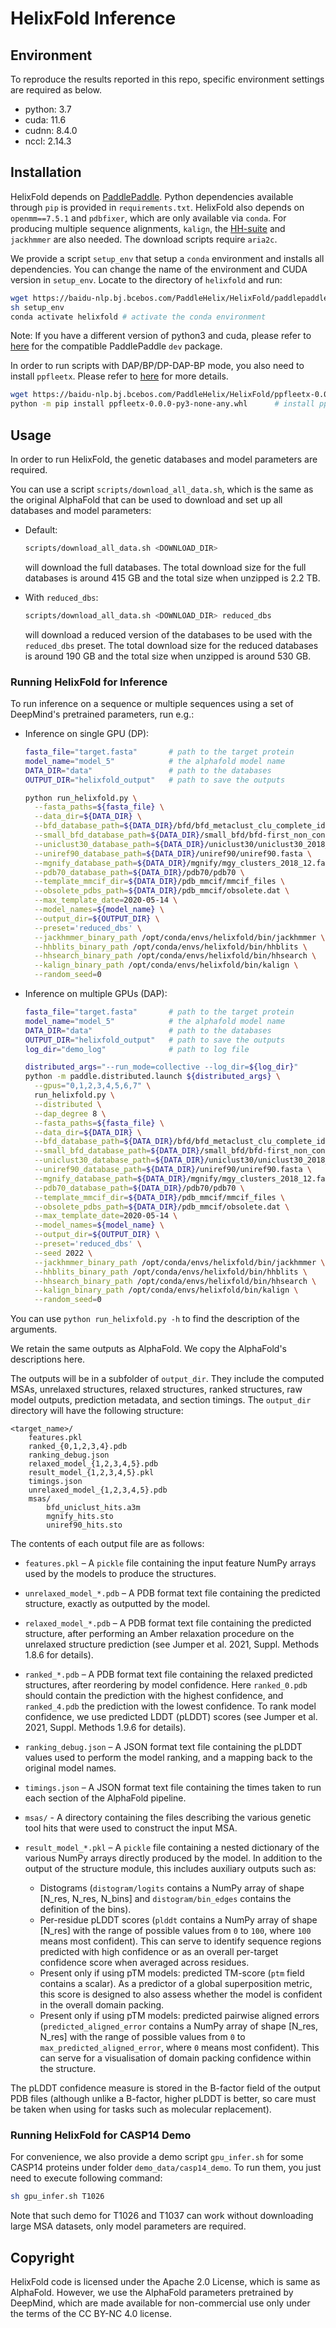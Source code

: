# HelixFold Inference

## Environment

To reproduce the results reported in this repo, specific environment settings are required as below. 

- python: 3.7
- cuda: 11.6
- cudnn: 8.4.0
- nccl: 2.14.3

## Installation

HelixFold depends on [PaddlePaddle](https://github.com/paddlepaddle/paddle).
Python dependencies available through `pip` is provided in `requirements.txt`. HelixFold also depends on `openmm==7.5.1` and `pdbfixer`, which are only available via `conda`. For producing multiple sequence alignments, `kalign`, the [HH-suite](https://github.com/soedinglab/hh-suite) and `jackhmmer` are also needed. The download scripts require `aria2c`.

We provide a script `setup_env` that setup a `conda` environment and installs all dependencies. You can change the name of the environment and CUDA version in `setup_env`. Locate to the directory of `helixfold` and run:
```bash
wget https://baidu-nlp.bj.bcebos.com/PaddleHelix/HelixFold/paddlepaddle_gpu-0.0.0.post116-cp37-cp37m-linux_x86_64.whl
sh setup_env
conda activate helixfold # activate the conda environment
```
Note: If you have a different version of python3 and cuda, please refer to [here](https://www.paddlepaddle.org.cn/whl/linux/gpu/develop.html) for the compatible PaddlePaddle `dev` package.

In order to run scripts with DAP/BP/DP-DAP-BP mode, you also need to install `ppfleetx`. Please refer to [here](https://github.com/PaddlePaddle/PaddleFleetX/tree/release/2.4/projects/protein_folding) for more details.
```bash
wget https://baidu-nlp.bj.bcebos.com/PaddleHelix/HelixFold/ppfleetx-0.0.0-py3-none-any.whl
python -m pip install ppfleetx-0.0.0-py3-none-any.whl      # install ppfleetx
```

## Usage

In order to run HelixFold, the genetic databases and model parameters are required.

You can use a script `scripts/download_all_data.sh`, which is the same as the original AlphaFold that can be used to download and set up all databases and model parameters:

*   Default:

    ```bash
    scripts/download_all_data.sh <DOWNLOAD_DIR>
    ```

    will download the full databases. The total download size for the full databases is around 415 GB and the total size when unzipped is 2.2 TB.  

*   With `reduced_dbs`:

    ```bash
    scripts/download_all_data.sh <DOWNLOAD_DIR> reduced_dbs
    ```

    will download a reduced version of the databases to be used with the
    `reduced_dbs` preset. The total download size for the reduced databases is around 190 GB and the total size when unzipped is around 530 GB. 

### Running HelixFold for Inference

To run inference on a sequence or multiple sequences using a set of DeepMind's pretrained parameters, run e.g.:

*   Inference on single GPU (DP):
    ```bash
    fasta_file="target.fasta"       # path to the target protein
    model_name="model_5"            # the alphafold model name
    DATA_DIR="data"                 # path to the databases
    OUTPUT_DIR="helixfold_output"   # path to save the outputs

    python run_helixfold.py \
      --fasta_paths=${fasta_file} \
      --data_dir=${DATA_DIR} \
      --bfd_database_path=${DATA_DIR}/bfd/bfd_metaclust_clu_complete_id30_c90_final_seq.sorted_opt \
      --small_bfd_database_path=${DATA_DIR}/small_bfd/bfd-first_non_consensus_sequences.fasta \
      --uniclust30_database_path=${DATA_DIR}/uniclust30/uniclust30_2018_08/uniclust30_2018_08 \
      --uniref90_database_path=${DATA_DIR}/uniref90/uniref90.fasta \
      --mgnify_database_path=${DATA_DIR}/mgnify/mgy_clusters_2018_12.fa \
      --pdb70_database_path=${DATA_DIR}/pdb70/pdb70 \
      --template_mmcif_dir=${DATA_DIR}/pdb_mmcif/mmcif_files \
      --obsolete_pdbs_path=${DATA_DIR}/pdb_mmcif/obsolete.dat \
      --max_template_date=2020-05-14 \
      --model_names=${model_name} \
      --output_dir=${OUTPUT_DIR} \
      --preset='reduced_dbs' \
      --jackhmmer_binary_path /opt/conda/envs/helixfold/bin/jackhmmer \
      --hhblits_binary_path /opt/conda/envs/helixfold/bin/hhblits \
      --hhsearch_binary_path /opt/conda/envs/helixfold/bin/hhsearch \
      --kalign_binary_path /opt/conda/envs/helixfold/bin/kalign \
      --random_seed=0
    ```

*   Inference on multiple GPUs (DAP):
    ```bash
    fasta_file="target.fasta"       # path to the target protein
    model_name="model_5"            # the alphafold model name
    DATA_DIR="data"                 # path to the databases
    OUTPUT_DIR="helixfold_output"   # path to save the outputs
    log_dir="demo_log"              # path to log file

    distributed_args="--run_mode=collective --log_dir=${log_dir}"
    python -m paddle.distributed.launch ${distributed_args} \
      --gpus="0,1,2,3,4,5,6,7" \
      run_helixfold.py \
      --distributed \
      --dap_degree 8 \
      --fasta_paths=${fasta_file} \
      --data_dir=${DATA_DIR} \
      --bfd_database_path=${DATA_DIR}/bfd/bfd_metaclust_clu_complete_id30_c90_final_seq.sorted_opt \
      --small_bfd_database_path=${DATA_DIR}/small_bfd/bfd-first_non_consensus_sequences.fasta \
      --uniclust30_database_path=${DATA_DIR}/uniclust30/uniclust30_2018_08/uniclust30_2018_08 \
      --uniref90_database_path=${DATA_DIR}/uniref90/uniref90.fasta \
      --mgnify_database_path=${DATA_DIR}/mgnify/mgy_clusters_2018_12.fa \
      --pdb70_database_path=${DATA_DIR}/pdb70/pdb70 \
      --template_mmcif_dir=${DATA_DIR}/pdb_mmcif/mmcif_files \
      --obsolete_pdbs_path=${DATA_DIR}/pdb_mmcif/obsolete.dat \
      --max_template_date=2020-05-14 \
      --model_names=${model_name} \
      --output_dir=${OUTPUT_DIR} \
      --preset='reduced_dbs' \
      --seed 2022 \
      --jackhmmer_binary_path /opt/conda/envs/helixfold/bin/jackhmmer \
      --hhblits_binary_path /opt/conda/envs/helixfold/bin/hhblits \
      --hhsearch_binary_path /opt/conda/envs/helixfold/bin/hhsearch \
      --kalign_binary_path /opt/conda/envs/helixfold/bin/kalign \
      --random_seed=0
    ```
You can use `python run_helixfold.py -h` to find the description of the arguments.

We retain the same outputs as AlphaFold. We copy the AlphaFold's descriptions here. 

The outputs will be in a subfolder of `output_dir`. They
include the computed MSAs, unrelaxed structures, relaxed structures, ranked
structures, raw model outputs, prediction metadata, and section timings. The
`output_dir` directory will have the following structure:

```
<target_name>/
    features.pkl
    ranked_{0,1,2,3,4}.pdb
    ranking_debug.json
    relaxed_model_{1,2,3,4,5}.pdb
    result_model_{1,2,3,4,5}.pkl
    timings.json
    unrelaxed_model_{1,2,3,4,5}.pdb
    msas/
        bfd_uniclust_hits.a3m
        mgnify_hits.sto
        uniref90_hits.sto
```

The contents of each output file are as follows:

*   `features.pkl` – A `pickle` file containing the input feature NumPy arrays
    used by the models to produce the structures.
*   `unrelaxed_model_*.pdb` – A PDB format text file containing the predicted
    structure, exactly as outputted by the model.
*   `relaxed_model_*.pdb` – A PDB format text file containing the predicted
    structure, after performing an Amber relaxation procedure on the unrelaxed
    structure prediction (see Jumper et al. 2021, Suppl. Methods 1.8.6 for
    details).
*   `ranked_*.pdb` – A PDB format text file containing the relaxed predicted
    structures, after reordering by model confidence. Here `ranked_0.pdb` should
    contain the prediction with the highest confidence, and `ranked_4.pdb` the
    prediction with the lowest confidence. To rank model confidence, we use
    predicted LDDT (pLDDT) scores (see Jumper et al. 2021, Suppl. Methods 1.9.6
    for details).
*   `ranking_debug.json` – A JSON format text file containing the pLDDT values
    used to perform the model ranking, and a mapping back to the original model
    names.
*   `timings.json` – A JSON format text file containing the times taken to run
    each section of the AlphaFold pipeline.
*   `msas/` - A directory containing the files describing the various genetic
    tool hits that were used to construct the input MSA.
*   `result_model_*.pkl` – A `pickle` file containing a nested dictionary of the
    various NumPy arrays directly produced by the model. In addition to the
    output of the structure module, this includes auxiliary outputs such as:

    *   Distograms (`distogram/logits` contains a NumPy array of shape [N_res,
        N_res, N_bins] and `distogram/bin_edges` contains the definition of the
        bins).
    *   Per-residue pLDDT scores (`plddt` contains a NumPy array of shape
        [N_res] with the range of possible values from `0` to `100`, where `100`
        means most confident). This can serve to identify sequence regions
        predicted with high confidence or as an overall per-target confidence
        score when averaged across residues.
    *   Present only if using pTM models: predicted TM-score (`ptm` field
        contains a scalar). As a predictor of a global superposition metric,
        this score is designed to also assess whether the model is confident in
        the overall domain packing.
    *   Present only if using pTM models: predicted pairwise aligned errors
        (`predicted_aligned_error` contains a NumPy array of shape [N_res,
        N_res] with the range of possible values from `0` to
        `max_predicted_aligned_error`, where `0` means most confident). This can
        serve for a visualisation of domain packing confidence within the
        structure.

The pLDDT confidence measure is stored in the B-factor field of the output PDB
files (although unlike a B-factor, higher pLDDT is better, so care must be taken
when using for tasks such as molecular replacement).

### Running HelixFold for CASP14 Demo

For convenience, we also provide a demo script `gpu_infer.sh` for some CASP14 proteins under folder `demo_data/casp14_demo`. To run them, you just need to execute following command:

```bash
sh gpu_infer.sh T1026
```

Note that such demo for T1026 and T1037 can work without downloading large MSA datasets, only model parameters are required.

## Copyright

HelixFold code is licensed under the Apache 2.0 License, which is same as AlphaFold. However, we use the AlphaFold parameters pretrained by DeepMind, which are made available for non-commercial use only under the terms of the CC BY-NC 4.0 license.
